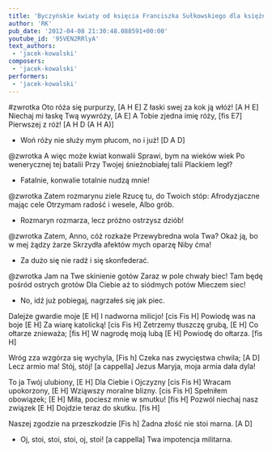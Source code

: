 ```yaml
---
title: 'Byczyńskie kwiaty od księcia Franciszka Sułkowskiego dla księżnej Anny Radziwiłłowej'
author: 'RK'
pub_date: '2012-04-08 21:30:48.088591+00:00'
youtube_id: '95VEN2RRlyA'
text_authors:
 - 'jacek-kowalski'
composers:
 - 'jacek-kowalski'
performers:
 - 'jacek-kowalski'
---
```


#zwrotka
Oto róża się purpurzy,		[A H E]
Z łaski swej za kok ją włóż!		[A H E]
Niechaj mi łaskę Twą wywróży,	[A E]
A Tobie zjedna imię róży,		[fis E7]
Pierwszej z róż!			[A H D (A H A)]
- Woń róży nie służy mym płucom, no i już!	[D A D]

@zwrotka
A więc może kwiat konwalii
Sprawi, bym na wieków wiek
Po wenerycznej tej batalii
Przy Twojej śnieżnobiałej talii
Plackiem legł?
- Fatalnie, konwalie totalnie nudzą mnie!

@zwrotka
Zatem rozmarynu ziele
Rzucę tu, do Twoich stóp:
Afrodyzjaczne mając cele
Otrzymam radość i wesele,
Albo grób.
- Rozmaryn rozmarza, lecz próżno ostrzysz dziób!

@zwrotka
Zatem, Anno, cóż rozkaże
Przewybredna wola Twa?
Okaż ją, bo w mej żądzy żarze
Skrzydła afektów mych oparzę
Niby ćma!
- Za dużo się nie radź i się skonfederać.

@zwrotka
Jam na Twe skinienie gotów
Zaraz w pole chwały biec!
Tam będę pośród ostrych grotów
Dla Ciebie aż to siódmych potów
Mieczem siec!
- No, idź już pobiegaj, nagrzałeś się jak piec.

Dalejże gwardie moje		[E H]
I nadworna milicjo!		[cis Fis H]
Powiodę was na boje		[E H]
Za wiarę katolicką!		[cis Fis H]
Zetrzemy tłuszczę grubą,	[E H]
Co ołtarze znieważa;		[fis H]
W nagrodę moją lubą		[E H]
Powiodę do ołtarza.		[fis H]

Wróg zza wzgórza się wychyla,		[Fis h]
Czeka nas zwycięstwa chwila;		[A D]
Lecz armio ma! Stój, stój!			[a cappella]
Jezus Maryja, moja armia dała dyla!		

To ja Twój ulubiony,			[E H]
Dla Ciebie i Ojczyzny		[cis Fis H]
Wracam upokorzony,			[E H]
Wziąwszy moralne blizny.		[cis Fis H]
Spełniłem obowiązek;		[E H]
Miła, pociesz mnie w smutku!	[fis H]
Pozwól niechaj nasz związek		[E H]
Dojdzie teraz do skutku.		[fis H]

Naszej zgodzie na przeszkodzie	[Fis h]
Żadna złość nie stoi marna.		[A D]
- Oj, stoi, stoi, stoi, oj, stoi!		[a cappella]
Twa impotencja militarna.

